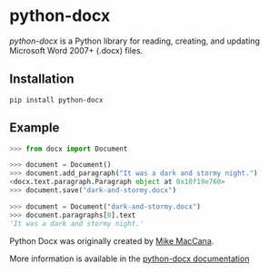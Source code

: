 # python-docx

*python-docx* is a Python library for reading, creating, and updating Microsoft Word 2007+ (.docx) files.

## Installation

```
pip install python-docx
```

## Example

```python
>>> from docx import Document

>>> document = Document()
>>> document.add_paragraph("It was a dark and stormy night.")
<docx.text.paragraph.Paragraph object at 0x10f19e760>
>>> document.save("dark-and-stormy.docx")

>>> document = Document("dark-and-stormy.docx")
>>> document.paragraphs[0].text
'It was a dark and stormy night.'
```

Python Docx was originally created by [Mike MacCana](https://mikemaccana.com/).

More information is available in the [python-docx documentation](https://python-docx.readthedocs.org/en/latest/)
